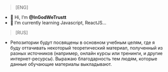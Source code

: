 > [ENG]
- 👋 Hi, I’m **@InGodWeTrustt**
- 🌱 I’m currently learning Javascript, ReactJS...

> [RUS]
- Репозитории будут посвящены в основном учебным целям, где я буду оттачивать некоторый теоретический материал, полученный из разных источников (например, онлайн курсы или тренинги, и другие интернет-ресурсы). 
Выражаю благодарность тем людям, которые данные обучающие материалы выкладывают.
<!---
InGodWeTrustt/InGodWeTrustt is a ✨ special ✨ repository because its `README.md` (this file) appears on your GitHub profile.
You can click the Preview link to take a look at your changes.
--->

